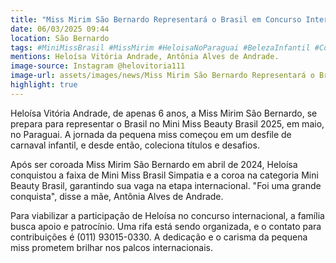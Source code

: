 ```yaml
---
title: "Miss Mirim São Bernardo Representará o Brasil em Concurso Internacional no Paraguai"
date: 06/03/2025 09:44
location: São Bernardo
tags: #MiniMissBrasil #MissMirim #HeloisaNoParaguai #BelezaInfantil #ConcursoDeBeleza #SonhoDeMiss #RumoAoMiniMissBeauty #PatrocineUmaMiss #TalentoInfantil #SãoBernardoParaOMundo #abc360noticias
mentions: Heloísa Vitória Andrade, Antônia Alves de Andrade.
image-source: Instagram @helovitoria111
image-url: assets/images/news/Miss Mirim São Bernardo Representará o Brasil em Concurso Internacional no Paraguai.jpg
highlight: true
---
```


Heloísa Vitória Andrade, de apenas 6 anos, a Miss Mirim São Bernardo, se prepara para representar o Brasil no Mini Miss Beauty Brasil 2025, em maio, no Paraguai. A jornada da pequena miss começou em um desfile de carnaval infantil, e desde então, coleciona títulos e desafios.

Após ser coroada Miss Mirim São Bernardo em abril de 2024, Heloísa conquistou a faixa de Mini Miss Brasil Simpatia e a coroa na categoria Mini Beauty Brasil, garantindo sua vaga na etapa internacional. "Foi uma grande conquista", disse a mãe, Antônia Alves de Andrade.

Para viabilizar a participação de Heloísa no concurso internacional, a família busca apoio e patrocínio. Uma rifa está sendo organizada, e o contato para contribuições é (011) 93015-0330. A dedicação e o carisma da pequena miss prometem brilhar nos palcos internacionais.

